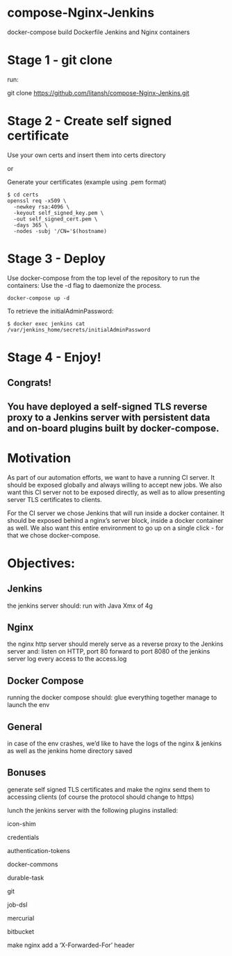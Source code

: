# compose-Nginx-Jenkins
docker-compose build Dockerfile Jenkins and Nginx containers

# Stage 1 - git clone

run:

git clone https://github.com/litansh/compose-Nginx-Jenkins.git


# Stage 2 - Create self signed certificate
Use your own certs and insert them into certs directory 

or

Generate your certificates (example using .pem format)

```
$ cd certs
openssl req -x509 \
  -newkey rsa:4096 \
  -keyout self_signed_key.pem \
  -out self_signed_cert.pem \
  -days 365 \
  -nodes -subj '/CN='$(hostname)
```
  
# Stage 3 - Deploy
Use docker-compose from the top level of the repository to run the containers:
Use the -d flag to daemonize the process.
```
docker-compose up -d
```
To retrieve the initialAdminPassword:
```
$ docker exec jenkins cat /var/jenkins_home/secrets/initialAdminPassword
```
# Stage 4 - Enjoy!

Congrats!
---
You have deployed a self-signed TLS reverse proxy to a Jenkins server with persistent data and on-board plugins built by docker-compose.
---

# Motivation

As part of our automation efforts, we want to have a running CI server. It should be exposed globally and always willing to accept new jobs. We also want this CI server not to be exposed directly, as well as to allow presenting server TLS certificates to clients.

For the CI server we chose Jenkins that will run inside a docker container. It should be exposed behind a nginx’s server block, inside a docker container as well. We also want this entire environment to go up on a single click - for that we chose docker-compose.  

# Objectives:

<h2> Jenkins</h2>

the jenkins server should:
run with Java Xmx of 4g

<h2> Nginx</h2> 

the nginx http server should merely serve as a reverse proxy to the Jenkins server and:
listen on HTTP, port 80 
forward to port 8080 of the jenkins server
log every access to the access.log

<h2> Docker Compose</h2>

running the docker compose should:
glue everything together 
manage to launch the env 


<h2> General</h2>

in case of the env crashes, we’d like to have the logs of the nginx & jenkins as well as the jenkins home directory saved

<h2> Bonuses</h2>

generate self signed TLS certificates and make the nginx send them to accessing clients (of course the protocol should change to https)

lunch the jenkins server with the following plugins installed:

icon-shim

credentials 

authentication-tokens

docker-commons

durable-task

git

job-dsl

mercurial

bitbucket

make nginx add a ‘X-Forwarded-For’ header 
